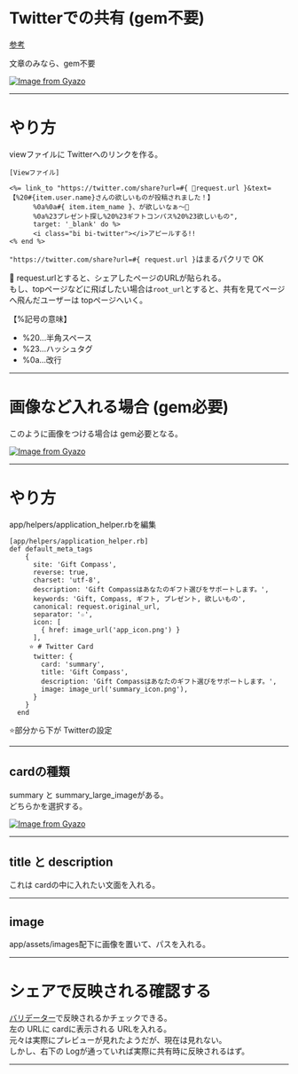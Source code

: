 # Twitterでの共有 (gem不要)
[参考](https://subaru-hello.hateblo.jp/entry/2021/09/02/224859)  

文章のみなら、gem不要

[![Image from Gyazo](https://i.gyazo.com/a847d9fac255fdebf8b1742af33cefcb.png)](https://gyazo.com/a847d9fac255fdebf8b1742af33cefcb)
***

# やり方
viewファイルに Twitterへのリンクを作る。
~~~
[Viewファイル]

<%= link_to "https://twitter.com/share?url=#{ 🩵request.url }&text=【%20#{item.user.name}さんの欲しいものが投稿されました！】
      %0a%0a#{ item.item_name }、が欲しいなぁ〜🎁
      %0a%23プレゼント探し%20%23ギフトコンパス%20%23欲しいもの",
      target: '_blank' do %>
      <i class="bi bi-twitter"></i>アピールする!!
<% end %>
~~~
`"https://twitter.com/share?url=#{ request.url }`はまるパクリで OK

🩵 request.urlとすると、シェアしたページのURLが貼られる。  
もし、topページなどに飛ばしたい場合は`root_url`とすると、共有を見てページへ飛んだユーザーは topページへいく。  

【%記号の意味】
- %20...半角スペース
- %23...ハッシュタグ
- %0a...改行
***

# 画像など入れる場合 (gem必要)
このように画像をつける場合は gem必要となる。

[![Image from Gyazo](https://i.gyazo.com/e0618afc01a0192a85f6211057d26b00.png)](https://gyazo.com/e0618afc01a0192a85f6211057d26b00)
***

# やり方
app/helpers/application_helper.rbを編集
~~~
[app/helpers/application_helper.rb]
def default_meta_tags
    {
      site: 'Gift Compass',
      reverse: true,
      charset: 'utf-8',
      description: 'Gift Compassはあなたのギフト選びをサポートします。',
      keywords: 'Gift, Compass, ギフト, プレゼント, 欲しいもの',
      canonical: request.original_url,
      separator: '☆',
      icon: [
        { href: image_url('app_icon.png') }
      ],
     ⭐️ # Twitter Card
      twitter: {
        card: 'summary',
        title: 'Gift Compass',
        description: 'Gift Compassはあなたのギフト選びをサポートします。',
        image: image_url('summary_icon.png'),
      }
    }
  end
~~~
⭐️部分から下が Twitterの設定
***

## cardの種類
summary と summary_large_imageがある。  
どちらかを選択する。

[![Image from Gyazo](https://i.gyazo.com/4984bc1364ebc9b667c416ca1e271090.png)](https://gyazo.com/4984bc1364ebc9b667c416ca1e271090)
***

## title と description
これは cardの中に入れたい文面を入れる。
***

## image
app/assets/images配下に画像を置いて、パスを入れる。
***

# シェアで反映される確認する
[バリデーター](https://gift-compass.onrender.com/)で反映されるかチェックできる。    
左の URLに cardに表示される URLを入れる。  
元々は実際にプレビューが見れたようだが、現在は見れない。    
しかし、右下の Logが通っていれば実際に共有時に反映されるはず。
***
